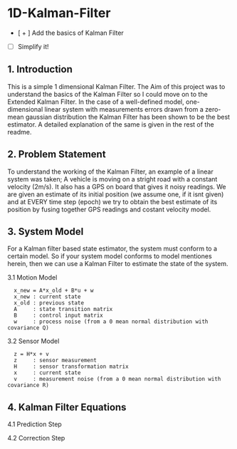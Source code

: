 # 1D-Kalman-Filter

- [ + ] Add the basics of Kalman Filter
- [   ] Simplify it!

## 1. Introduction

This is a simple 1 dimensional Kalman Filter. The Aim of this project was to understand the basics of the Kalman Filter so I could move on to the Extended Kalman Filter. 
In the case of a well-defined model, one-dimensional linear system with measurements errors drawn from a zero-mean gaussian distribution the Kalman Filter has been shown to be the best estimator. A detailed explanation of the same is given in the rest of the readme. 

## 2. Problem Statement
To understand the working of the Kalman Filter, an example of a linear system was taken; A vehicle is moving on a stright road with a constant velocity (2m/s). It also has a GPS on board that gives it noisy readings. We are given an estimate of its initial position (we assume one, if it isnt given) and at EVERY time step (epoch) we try to obtain the best estimate of its position by fusing together GPS readings and costant velocity model. 

## 3. System Model
For a Kalman filter based state estimator, the system must conform to a certain model. So if your system model conforms to model mentiones herein, then we can use a Kalman Filter to estimate the state of the system. 

3.1 Motion Model

      x_new = A*x_old + B*u + w
      x_new : current state
      x_old : previous state
      A     : state transition matrix
      B     : control input matrix
      w     : process noise (from a 0 mean normal distribution with covariance Q)
      
3.2 Sensor Model

      z = H*x + v
      z     : sensor measurement
      H     : sensor transformation matrix
      x     : current state 
      v     : measurement noise (from a 0 mean normal distribution with covariance R)

## 4. Kalman Filter Equations 
      
4.1 Prediction Step
      
4.2 Correction Step 
      
